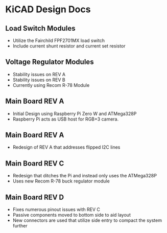 # KiCAD Design Docs #

## Load Switch Modules ##
- Utilize the Fairchild FPF2701MX load switch
- Include current shunt resistor and current set resistor

## Voltage Regulator Modules ##
- Stability issues on REV A
- Stability issues on REV B
- Currently using Recom R-78 Module

## Main Board REV A ##
- Initial Design using Raspberry Pi Zero W and ATMega328P
- Raspberry Pi acts as USB host for RGB+3 camera.

## Main Board REV A ##
- Redesign of REV A that addresses flipped I2C lines

## Main Board REV C ##
- Redesign that ditches the Pi and instead only uses the ATMega328P
- Uses new Recom R-78 buck regulator module

## Main Board REV D ##
- Fixes numerous pinout issues with REV C
- Passive components moved to bottom side to aid layout
- New connectors are used that utilize side entry to compact the system further


